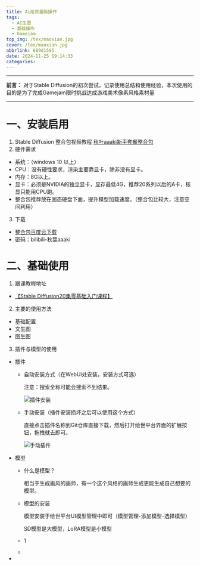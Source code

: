```yaml
---
title: Ai绘世基础操作
tags:
  - AI生图
  - 基础操作
  - Gamejam
top_img: /tex/maoxian.jpg
cover: /tex/maoxian.jpg
abbrlink: 689d1595
date: 2024-11-25 19:14:33
categories:
---
```


---
**前言：**
对于Stable Diffusion的初次尝试，记录使用总结和使用经验，本次使用的目的是为了完成Gamejam限时挑战达成游戏美术像素风格素材量

---

# 一、安装启用
1. Stable Diffusion 整合包视频教程
 [秋叶aaaki新手套餐整合包](https://www.bilibili.com/video/BV1iM4y1y7oA?t=20.5)
2. 硬件需求
- 系统：（windows 10 以上）
- CPU：没有硬性要求，渲染主要靠显卡，除非没有显卡。
- 内存：8G以上。
- 显卡：必须是NVIDIA的独立显卡，显存最低4G，推荐20系列以后的A卡，核显只能用CPU跑。
- 整合包推荐放在固态硬盘下面，提升模型加载速度。（整合包比较大，注意空间利用）
3. 下载
- [整合包百度云下载](https://pan.quark.cn/s/2c832199b09b)
- 密码：bilibili-秋葉aaaki

# 二、基础使用
1. 跟课教程地址
- [【Stable Diffusion20集零基础入门课程】](https://www.bilibili.com/video/BV1xHhCeiE5g?t=15.6)
2. 主要的使用方法
- 基础配置
- 文生图
- 图生图
3. 插件与模型的使用
- 插件
  - 自动安装方式（在WebUi处安装，安装方式可选）
  
    注意：搜索全称可能会搜索不到结果。
  
    ![插件安装](D:\Users\Desktop\Hexo\source\_posts\AI\Ai绘世基础操作.assets\插件安装.png)
  
    
  
  - 手动安装（插件安装损坏之后可以使用这个方式）
  
    直接点击插件名称到Git仓库直接下载，然后打开绘世平台界面的扩展按钮，拖拽就去即可。
  
    ![手动插件](D:\Users\Desktop\Hexo\source\_posts\AI\Ai绘世基础操作.assets\手动插件.png)
  
    
  
- 模型

  - 什么是模型？

    相当于生成画风的画师，有一个这个风格的画师生成更能生成自己想要的模型。

  - 模型的安装

    模型安装于绘世平台UI模型管理中即可（模型管理-添加模型-选择模型）

    SD模型是大模型，LoRA模型是小模型

  - 1

  - 

    

- 